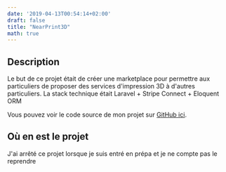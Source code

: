 ```yaml
---
date: '2019-04-13T00:54:14+02:00'
draft: false
title: "NearPrint3D"
math: true
---
```


## Description

Le but de ce projet était de créer une marketplace pour permettre aux particuliers de proposer des services d'impression 3D à d'autres particuliers.
La stack technique était Laravel + Stripe Connect + Eloquent ORM

Vous pouvez voir le code source de mon projet sur [GitHub ici](https://github.com/Nico-fstyle/nearprintv1).

## Où en est le projet

J'ai arrêté ce projet lorsque je suis entré en prépa et je ne compte pas le reprendre